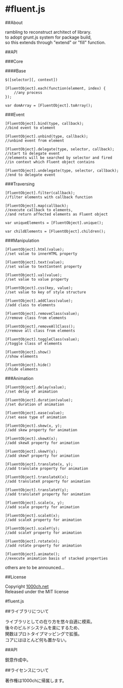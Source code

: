 #fluent.js
======

##About

rambling to reconstruct architect of library.  
to adopt grunt.js system for package build,  
so this extends through "extend" or "fill" function.  

##API

###Core

####Base

    $([selector][, context])
    
    [FluentObject].each(function(element, index) {
    	//any process
    });
    
    var domArray = [FluentObject].toArray();

###Event

    [FluentObject].bind(type, callback);
    //bind event to element
    
    [FluentObject].unbind(type, callback);
    //unbind event from element
    
    [FluentObject].delegate(type, selector, callback);
    //start to delegate event
    //elements will be searched by selector and fired 
    //in context which Fluent object contains
    
    [FluentObject].undelegate(type, selector, callback);
    //end to delegate event

###Traversing

    [FluentObject].filter(callback);
    //filter elements with callback function
    
    [FluentObject].map(callback);
    //execute callback to elements,
    //and return affected elements as Fluent object
    
    var uniqueElements = [FluentObject].unique();
    
    var childElements = [FluentObject].children();

###Manipulation

    [FluentObject].html(value);
    //set value to innerHTML property
    
    [FluentObject].text(value);
    //set value to textContent property
    
    [FluentObject].val(value);
    //set value to value property
    
    [FluentObject].css(key, value);
    //set value to key of style structure
    
    [FluentObject].addClass(value);
    //add class to elements
    
    [FluentObject].removeClass(value);
    //remove class from elements
    
    [FluentObject].removeAllClass();
    //remove all class from elements
    
    [FluentObject].toggleClass(value);
    //toggle class of elements
    
    [FluentObject].show()
    //show elements
    
    [FluentObject].hide()
    //hide elements


###Animation

    [FluentObject].delay(value);
    //set delay of animation
    
    [FluentObject].duration(value);
    //set duration of animation
    
    [FluentObject].ease(value);
    //set ease type of animation
    
    [FluentObject].skew(x, y);
    //add skew property for animation
    
    [FluentObject].skewX(x);
    //add skewX property for animation
    
    [FluentObject].skewY(y);
    //add skewY property for animation
    
    [FluentObject].translate(x, y);
    //add translate property for animation
    
    [FluentObject].translateX(x);
    //add translateX property for animation
    
    [FluentObject].translateY(y);
    //add translateY property for animation
    
    [FluentObject].scale(x, y);
    //add scale property for animation
    
    [FluentObject].scaleX(x);
    //add scaleX property for animation
    
    [FluentObject].scaleY(y);
    //add scaleY property for animation
    
    [FluentObject].rotate(n);
    //add rotate property for animation
    
    [FluentObject].animate();
    //execute animation basis of stacked properties

others are to be announced...

##License

Copyright [1000ch.net](http://1000ch.net/)  
Released under the MIT license  

#fluent.js

##ライブラリについて

ライブラリとしての在り方を悠々自適に模索。  
後々のビルドシステムを楽にするため、  
関数はプロトタイプマッピングで拡張。  
コアにはほとんど何も置かない。  

##API

鋭意作成中。

##ライセンスについて

著作権は1000chに帰属します。  